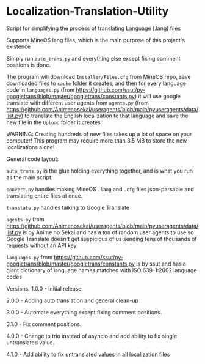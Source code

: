 # Localization-Translation-Utility
Script for simplifying the process of translating Language (.lang) files

<!-- BADGIE TIME -->
<!-- END BADGIE TIME -->

Supports MineOS lang files, which is the main purpose of this project's existence

Simply run `auto_trans.py` and everything else except fixing comment positions is done.

The program will download `Installer/Files.cfg` from MineOS repo, save downloaded files
to `cache` folder it creates, and then for every language code in `languages.py` (from
https://github.com/ssut/py-googletrans/blob/master/googletrans/constants.py)
it will use google translate with different user agents from `agents.py` (from
https://github.com/Animenosekai/useragents/blob/main/pyuseragents/data/list.py) to translate
the English localization to that language and save the new file in the `Upload` folder
it creates.

WARNING: Creating hundreds of new files takes up a lot of space on your computer!
This program may require more than 3.5 MB to store the new localizations alone!


General code layout:

`auto_trans.py` is the glue holding everything together, and is what you run as the main script.

`convert.py` handles making MineOS `.lang` and `.cfg` files json-parsable and translating
entire files at once.

`translate.py` handles talking to Google Translate

`agents.py` from https://github.com/Animenosekai/useragents/blob/main/pyuseragents/data/list.py
is by Anime no Sekai and has a ton of random user agents to use so Google Translate
doesn't get suspicious of us sending tens of thousands of requests without an API key

`languages.py` from https://github.com/ssut/py-googletrans/blob/master/googletrans/constants.py
is by ssut and has a giant dictionary of language names matched with ISO 639-1:2002 language codes



Versions:
1.0.0 - Initial release

2.0.0 - Adding auto translation and general clean-up

3.0.0 - Automate everything except fixing comment positions.

3.1.0 - Fix comment positions.

4.0.0 - Change to trio instead of asyncio and add ability to fix single untranslated value.

4.1.0 - Add ability to fix untranslated values in all localization files
